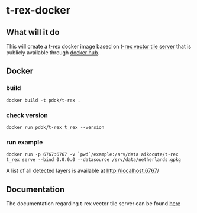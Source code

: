 # t-rex-docker

## What will it do

This will create a t-rex docker image based on [t-rex vector tile server](https://github.com/t-rex-tileserver/t-rex) that is publicly available through [docker hub](https://hub.docker.com/r/pdok/t-rex).

## Docker

### build

```docker
docker build -t pdok/t-rex .
```

### check version

```docker
docker run pdok/t-rex t_rex --version
```

### run example

```docker
docker run -p 6767:6767 -v `pwd`/example:/srv/data aikocute/t-rex t_rex serve --bind 0.0.0.0 --datasource /srv/data/netherlands.gpkg
```

A list of all detected layers is available at <http://localhost:6767/>

## Documentation

The documentation regarding t-rex vector tile server can be found [here](https://t-rex.tileserver.ch/doc/)
